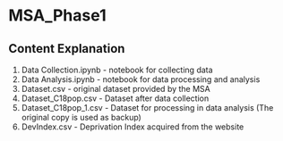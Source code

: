 # MSA_Phase1

## Content Explanation
1. Data Collection.ipynb  - notebook for collecting data
2. Data Analysis.ipynb    - notebook for data processing and analysis
3. Dataset.csv            - original dataset provided by the MSA
4. Dataset_C18pop.csv     - Dataset after data collection
5. Dataset_C18pop_1.csv   - Dataset for processing in data analysis (The original copy is used as backup)
6. DevIndex.csv           - Deprivation Index acquired from the website
